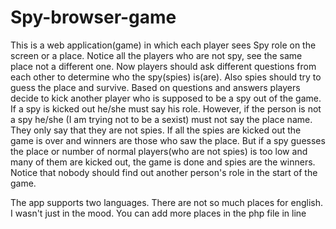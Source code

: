 # Spy-browser-game

This is a web application(game) in which each player sees Spy role on the screen or a place. Notice all the players who are not spy, see the same place not a different one. Now players should ask different questions from each other to determine who the spy(spies) is(are). Also spies should try to guess the place and survive. Based on questions and answers players decide to kick another player who is supposed to be a spy out of the game. If a spy is kicked out he/she must say his role. However, if the person is not a spy he/she (I am trying not to be a sexist) must not say the place name. They only say that they are not spies. If all the spies are kicked out the game is over and winners are those who saw the place. But if a spy guesses the place or number of normal players(who are not spies) is too low and many of them are kicked out, the game is done and spies are the winners. Notice that nobody should find out another person's role in the start of the game.

The app supports two languages. There are not so much places for english. I wasn't just in the mood. You can add more places in the php file in line 
